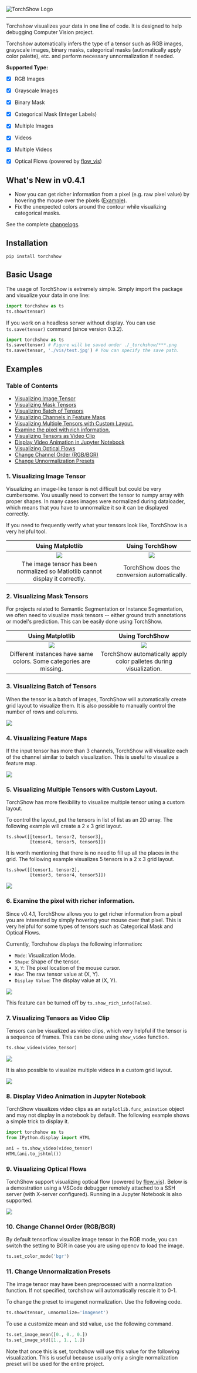![TorchShow Logo](https://raw.githubusercontent.com/xwying/torchshow/master/imgs/torchshow.png)

----

Torchshow visualizes your data in one line of code. It is designed to help debugging Computer Vision project.

Torchshow automatically infers the type of a tensor such as RGB images, grayscale images, binary masks, categorical masks (automatically apply color palette), etc. and perform necessary unnormalization if needed. 

**Supported Type:**

- [x] RGB Images
- [x] Grayscale Images
- [x] Binary Mask
- [x] Categorical Mask (Integer Labels)
- [x] Multiple Images
- [x] Videos
- [x] Multiple Videos
- [x] Optical Flows (powered by [flow_vis](https://github.com/tomrunia/OpticalFlow_Visualization))



## What's New in v0.4.1
- Now you can get richer information from a pixel (e.g. raw pixel value) by hovering the mouse over the pixels ([Example](#6-examine-the-pixel-with-richer-information)).
- Fix the unexpected colors around the contour while visualizing categorical masks.

See the complete [changelogs](changelogs.md).


## Installation

```bash
pip install torchshow
```


## Basic Usage

The usage of TorchShow is extremely simple. Simply import the package and visualize your data in one line:

```python
import torchshow as ts
ts.show(tensor)
```

If you work on a headless server without display. You can use `ts.save(tensor)` command (since version 0.3.2).

```python
import torchshow as ts
ts.save(tensor) # Figure will be saved under ./_torchshow/***.png
ts.save(tensor, './vis/test.jpg') # You can specify the save path.
```

## Examples

### Table of Contents
- [Visualizing Image Tensor](#1-visualizing-image-tensor)
- [Visualizing Mask Tensors](#2-visualizing-mask-tensors)
- [Visualizing Batch of Tensors](#3-visualizing-batch-of-tensors)
- [Visualizing Channels in Feature Maps](#4-visualizing-feature-maps)
- [Visualizing Multiple Tensors with Custom Layout.](#5-visualizing-multiple-tensors-with-custom-layout)
- [Examine the pixel with rich information.](#6-examine-the-pixel-with-richer-information)
- [Visualizing Tensors as Video Clip](#6-visualizing-tensors-as-video-clip)
- [Display Video Animation in Jupyter Notebook](#7-display-video-animation-in-jupyter-notebook)
- [Visualizing Optical Flows](#8-visualizing-optical-flows)
- [Change Channel Order (RGB/BGR)](#9-change-channel-order-rgbbgr)
- [Change Unnormalization Presets](#10-change-unnormalization-presets)

### 1. Visualizing Image Tensor
Visualizing an image-like tensor is not difficult but could be very cumbersome. You usually need to convert the tensor to numpy array with proper shapes. In many cases images were normalized during dataloader, which means that you have to unnormalize it so it can be displayed correctly.

If you need to frequently verify what your tensors look like, TorchShow is a very helpful tool. 

Using Matplotlib             |  Using TorchShow
:-------------------------:|:-------------------------:
![](./imgs/RGB_image_plt.gif)  |  ![](./imgs/RGB_image_ts.gif)
|The image tensor has been normalized so Matlotlib cannot display it correctly. | TorchShow does the conversion automatically.|

### 2. Visualizing Mask Tensors
For projects related to Semantic Segmentation or Instance Segmentation, we often need to visualize mask tensors -- either ground truth annotations or model's prediction. This can be easily done using TorchShow.

Using Matplotlib             |  Using TorchShow
:-------------------------:|:-------------------------:
![](./imgs/cat_mask_plt.gif)  |  ![](./imgs/cat_mask_ts.gif)
| Different instances have same colors. Some categories are missing. | TorchShow automatically apply color palletes during visualization.|

### 3. Visualizing Batch of Tensors
When the tensor is a batch of images, TorchShow will automatically create grid layout to visualize them. It is also possible to manually control the number of rows and columns.

![](./imgs/batch_imgs.gif)

### 4. Visualizing Feature Maps
If the input tensor has more than 3 channels, TorchShow will visualize each of the channel similar to batch visualization. This is useful to visualize a feature map.

![](./imgs/featuremap.gif)

### 5. Visualizing Multiple Tensors with Custom Layout.
TorchShow has more flexibility to visualize multiple tensor using a custom layout.

To control the layout, put the tensors in list of list as an 2D array. The following example will create a 2 x 3 grid layout.

```
ts.show([[tensor1, tensor2, tensor3],
         [tensor4, tensor5, tensor6]])
```

It is worth mentioning that there is no need to fill up all the places in the grid. The following example visualizes 5 tensors in a 2 x 3 grid layout.

```
ts.show([[tensor1, tensor2],
         [tensor3, tensor4, tensor5]])
```

![](./imgs/custom_layout.gif)


### 6. Examine the pixel with richer information.
Since v0.4.1, TorchShow allows you to get richer information from a pixel you are interested by simply hovering your mouse over that pixel. This is very helpful for some types of tensors such as Categorical Mask and Optical Flows. 

Currently, Torchshow displays the following information: 

- `Mode`: Visualization Mode.
- `Shape`: Shape of the tensor.
- `X`, `Y`: The pixel location of the mouse cursor.
- `Raw`: The raw tensor value at (X, Y).
- `Display Value`: The display value at (X, Y).

![](./imgs/rich_info.gif)

This feature can be turned off by `ts.show_rich_info(False)`.


### 7. Visualizing Tensors as Video Clip
Tensors can be visualized as video clips, which very helpful if the tensor is a sequence of frames. This can be done using `show_video` function.

```python
ts.show_video(video_tensor)
```

![](./imgs/video.gif)

It is also possible to visualize multiple videos in a custom grid layout.

![](./imgs/video_grid.gif)

### 8. Display Video Animation in Jupyter Notebook
TorchShow visualizes video clips as an `matplotlib.func_animation` object and may not display in a notebook by default. The following example shows a simple trick to display it.

```python
import torchshow as ts
from IPython.display import HTML

ani = ts.show_video(video_tensor)
HTML(ani.to_jshtml())
```

### 9. Visualizing Optical Flows
TorchShow support visualizing optical flow (powered by [flow_vis](https://github.com/tomrunia/OpticalFlow_Visualization)). Below is a demostration using a VSCode debugger remotely attached to a SSH server (with X-server configured). Running in a Jupyter Notebook is also supported.

![](./imgs/flow_ts.gif)

### 10. Change Channel Order (RGB/BGR)
By default tensorflow visualize image tensor in the RGB mode, you can switch the setting to BGR in case you are using opencv to load the image.
```python
ts.set_color_mode('bgr')
```

### 11. Change Unnormalization Presets
The image tensor may have been preprocessed with a normalization function. If not specified, torchshow will automatically rescale it to 0-1. 


To change the preset to imagenet normalization. Use the following code.
```python
ts.show(tensor, unnormalize='imagenet')
```

To use a customize mean and std value, use the following command. 
```python
ts.set_image_mean([0., 0., 0.])
ts.set_image_std([1., 1., 1.])
```
Note that once this is set, torchshow will use this value for the following visualization. This is useful because usually only a single normalization preset will be used for the entire project.

